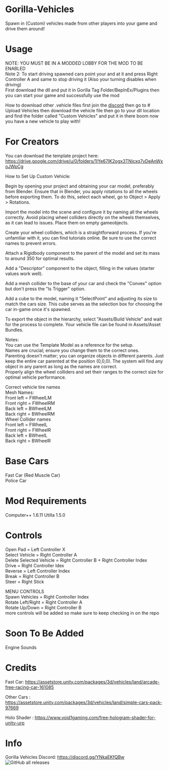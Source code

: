 # Gorilla-Vehicles
Spawn in (Custom) vehicles made from other players into your game and drive them around!

# Usage
NOTE: YOU MUST BE IN A MODDED LOBBY FOR THE MOD TO BE ENABLED<br />
Note 2: To start driving spawned cars point your and at it and press Right Controller A and same to stop driving it (Also your turning disables when driving)<br />
First download the dll and put it in Gorilla Tag Folder/BepInEx/Plugins then you can start your game and successfully use the mod

How to download other .vehicle files first join the <a href = "https://discord.gg/YNkaEKfQBw">discord<a> then go to # Upload Vehicles then download the vehicle file then go to your dll location and find the folder called "Custom Vehicles" and put it in there boom now you have a new vehicle to play with!

# For Creators
You can download the template project here: https://drive.google.com/drive/u/0/folders/1lYe67IK2ogx3TNicxq7vDeAnWxoJWpCg<br />

How to Set Up Custom Vehicle:<br />

Begin by opening your project and obtaining your car model, preferably from Blender. Ensure that in Blender, you apply rotations to all the wheels before exporting them. To do this, select each wheel, go to Object > Apply > Rotations.<br />

Import the model into the scene and configure it by naming all the wheels correctly. Avoid placing wheel colliders directly on the wheels themselves, as it can lead to issues. Place them on empty gameobjects.<br />

Create your wheel colliders, which is a straightforward process. If you're unfamiliar with it, you can find tutorials online. Be sure to use the correct names to prevent errors.<br />

Attach a Rigidbody component to the parent of the model and set its mass to around 350 for optimal results.<br />

Add a "Descriptor" component to the object, filling in the values (starter values work well).<br />

Add a mesh collider to the base of your car and check the "Convex" option but don't press the "Is Trigger" option.<br />

Add a cube to the model, naming it "SelectPoint" and adjusting its size to match the cars size. This cube serves as the selection box for choosing the car in-game once it's spawned.<br />

To export the object in the hierarchy, select "Assets/Build Vehicle" and wait for the process to complete. Your vehicle file can be found in Assets/Asset Bundles.<br />

Notes:<br />
You can use the Template Model as a reference for the setup.<br />
Names are crucial; ensure you change them to the correct ones.<br />
Parenting doesn't matter; you can organize objects in different parents. Just keep the entire car parented at the position (0,0,0). The system will find any object in any parent as long as the names are correct.<br />
Properly align the wheel colliders and set their ranges to the correct size for optimal vehicle performance.<br />

Correct vehicle tire names <br />
 Mesh Names: <br />
Front left = FWheelLM<br />
Front right = FWheelRM<br />
Back left = BWheelLM<br />
Back right = BWheelRM<br />
 Wheel Collider names<br />
Front left = FWheelL<br />
Front right = FWheelR<br />
Back left = BWheelL<br />
Back right = BWheelR

# Base Cars
Fast Car (Red Muscle Car) <br />
Police Car

# Mod Requirements
Computer++ 1.6.11
Utilla 1.5.0

# Controls
Open Pad = Left Controller X<br />
Select Vehicle = Right Controller A<br />
Delete Selected Vehicle = Right Controller B + Right Controller Index<br />
Drive = Right Controller Idex<br />
Reverse = Left Controller Index<br />
Break = Right Controller B<br />
Steer = Right Stick<br />

 MENU CONTROLS<br />
Spawn Vehicles = Right Controller Index<br />
Rotate Left/Right = Right Controller A<br />
Rotate Up/Down = Right Controller B<br />
more controls will be added so make sure to keep checking in on the repo

# Soon To Be Added
Engine Sounds

# Credits
Fast Car: https://assetstore.unity.com/packages/3d/vehicles/land/arcade-free-racing-car-161085

Other Cars : https://assetstore.unity.com/packages/3d/vehicles/land/simple-cars-pack-97669

Holo Shader : https://www.void1gaming.com/free-hologram-shader-for-unity-urp

# Info
Gorilla Vehicles Discord: https://discord.gg/YNkaEKfQBw<br />
![GitHub all releases](https://img.shields.io/github/downloads/Blas1ed/Gorilla-Vehicles/total?color=%2300FF00)


